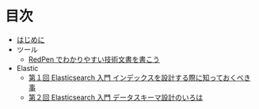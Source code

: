 # 目次

* [はじめに](INTRO.md)
* ツール
  * [RedPen でわかりやすい技術文書を書こう](src/tool/redpen-getting-started.md)
* Elastic
    * [第１回 Elasticsearch 入門 インデックスを設計する際に知っておくべき事](.)
    * [第２回 Elasticsearch 入門 データスキーマ設計のいろは](.)
